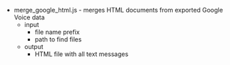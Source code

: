 - merge_google_html.js - merges HTML documents from exported Google Voice data
  - input
    - file name prefix
    - path to find files
  - output
    - HTML file with all text messages
  